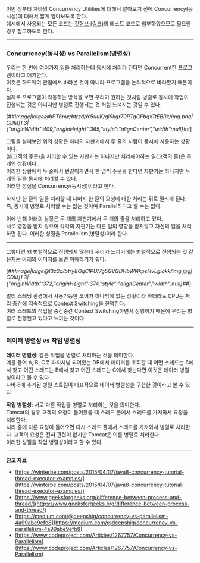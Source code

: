 이번 장부터 자바의 Concurrency Utilities에 대해서 알아보기 전에 Concurrency(동시성)에 대해서 짧게 알아보도록 한다.  
예시에서 사용되는 모든 코드는 [깃허브 (링크)](https://github.com/roy-zz/webflux)의 테스트 코드로 첨부하였으므로 필요한 경우 참고하도록 한다.

---

### Concurrency(동시성) vs Parallelism(병렬성)

우리는 한 번에 여러가지 일을 처리하는데 동시에 처리가 된다면 Concurrent한 프로그램이라고 얘기한다.  
이것은 하드웨어 관점에서 바라본 것이 아니라 프로그램을 논리적으로 바라봤기 때문이다.  
실제로 프로그램이 작동하는 방식을 보면 우리가 원하는 것처럼 병렬로 동시에 작업이 진행되는 것은 아니지만 병렬로 진행되는 것 처럼 느껴지는 것일 수 있다.

[##_Image|kage@bPT6nw/btrzdpY5uuK/gl9kgr70RTgGFbqxTtEBRk/img.png|CDM|1.3|{"originWidth":409,"originHeight":365,"style":"alignCenter","width":null}_##]

그림을 살펴보면 위의 상황은 하나의 자판기에서 두 줄의 사람이 동시에 사용하는 상황이다.  
일(고객의 주문)을 처리할 수 있는 자판기는 하나지만 처리해야하는 일(고객의 줄)은 두 개인 상황이다.  
이러한 상황에서 두 줄에서 번갈아가면서 한 명씩 주문을 한다면 자판기는 하나지만 두 개의 일을 동시에 처리할 수 있다.  
이러한 성질을 Concurrency(동시성)이라고 한다.

하지만 한 줄의 일을 처리할 때 나머지 한 줄의 요청에 대한 처리는 뒤로 밀리게 된다.  
즉, 동시에 병렬로 처리할 수는 없는 것이며 Parallel하다고 할 수는 없다.

이에 반해 아래의 상황은 두 개의 자판기에서 두 개의 줄을 처리하고 있다.  
서로 영항을 받지 않으며 각각의 자판기는 다른 일의 영향을 받지않고 자신의 일을 처리하면 된다. 이러한 성질을 Parallelism(병렬성)이라 한다.

---

그렇다면 왜 병렬적으로 진행되지 않는데 우리가 느끼기에는 병렬적으로 진행되는 것 같은지는 아래의 이미지를 보면 이해하기가 쉽다.

[##_Image|kage@l3z2a/btry8QqCIPU/7g5GVGDHbWNkpsHvLgiakk/img.jpg|CDM|1.3|{"originWidth":372,"originHeight":374,"style":"alignCenter","width":null}_##]

멀티 스레딩 환경에서 사용가능한 코어가 하나밖에 없는 상황이라 하더라도 CPU는 처리 중간에 지속적으로 Context Switching을 진행한다.  
여러 스레드의 작업을 중간중간 Context Switching하면서 진행하기 때문에 우리는 병렬로 진행된고 있다고 느끼는 것이다.

---

### 데이터 병렬성 vs 작업 병렬성

**데이터 병렬성**: 같은 작업을 병렬로 처리하는 것을 의미한다.  
예를 들어 A, B, C로 파티셔닝 되어있는 DB에서 데이터를 조회할 때 어떤 스레드는 A에서 찾고 어떤 스레드는 B에서 찾고 어떤 스레드는 C에서 찾는다면 이것은 데이터 병렬성이라고 볼 수 있다.  
자바 8에 추가된 병렬 스트림이 대표적으로 데이터 병렬성을 구현한 것이라고 볼 수 있다.

**작업 병렬성**: 서로 다른 작업을 병렬로 처리하는 것을 의미한다.  
Tomcat의 경우 고객의 요청이 들어왔을 때 스레드 풀에서 스레드를 가져와서 요청을 처리한다.  
처리 중에 다른 요청이 들어오면 다시 스레드 풀에서 스레드를 가져와서 병렬로 처리한다. 고객의 요청은 전혀 관련이 없지만 Tomcat은 이를 병렬로 처리한다.  
이러한 성질을 작업 병렬성이라고 할 수 있다.

---

**참고 자료**

-   [https://winterbe.com/posts/2015/04/07/java8-concurrency-tutorial-thread-executor-examples/](https://winterbe.com/posts/2015/04/07/java8-concurrency-tutorial-thread-executor-examples/)
-   [https://www.geeksforgeeks.org/difference-between-process-and-thread/](https://www.geeksforgeeks.org/difference-between-process-and-thread/)
-   [https://medium.com/@deepshig/concurrency-vs-parallelism-4a99abe9efb8](https://medium.com/@deepshig/concurrency-vs-parallelism-4a99abe9efb8)
-   [https://www.codeproject.com/Articles/1267757/Concurrency-vs-Parallelism](https://www.codeproject.com/Articles/1267757/Concurrency-vs-Parallelism)